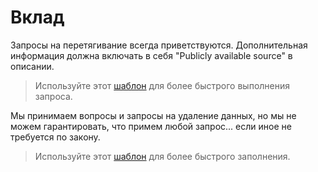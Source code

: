 # Вклад

Запросы на перетягивание всегда приветствуются. Дополнительная информация должна включать в себя "Publicly available source" в описании.  
> Используйте этот [шаблон](https://github.com/NIRVANA101/Russian-GBSB/blob/main/.github/PULL_REQUEST_TEMPLATE.md) для более быстрого выполнения запроса.

Мы принимаем вопросы и запросы на удаление данных, но мы не можем гарантировать, что примем любой запрос... если иное не требуется по закону.
> Используйте этот [шаблон](https://github.com/NIRVANA101/Russian-GBSB/issues/new?assignees=NIRVANA101&amp;labels=Removal+Request&amp;template=data-removal-request.md&amp;title=Data+Removal+Request) для более быстрого заполнения.
